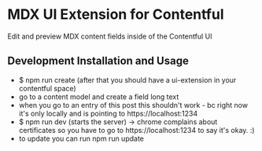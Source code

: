 # MDX UI Extension for Contentful

Edit and preview MDX content fields inside of the Contentful UI

## Development Installation and Usage

- $ npm run create (after that you should have a ui-extension in your contentful space)
- go to a content model and create a field long text
- when you go to an entry of this post this shouldn't work - bc right now it's only locally and is pointing to https://localhost:1234
- $ npm run dev (starts the server) -> chrome complains about certificates so you have to go to https://localhost:1234 to say it's okay. :)
- to update you can run npm run update
